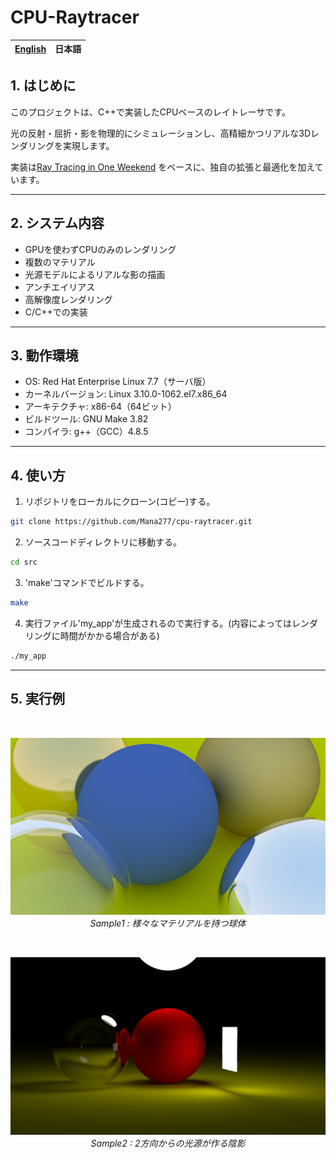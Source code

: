 # CPU-Raytracer

<table>
	<thead>
		<tr>
			<th style="text-align:center"><a href="README.md">English</a></th>
			<th style="text-align:center">日本語</th>
		</tr>
	</thead>
</table>

## 1. はじめに
このプロジェクトは、C++で実装したCPUベースのレイトレーサです。

光の反射・屈折・影を物理的にシミュレーションし、高精細かつリアルな3Dレンダリングを実現します。

実装は[Ray Tracing in One Weekend](https://raytracing.github.io/) をベースに、独自の拡張と最適化を加えています。

---

## 2. システム内容
- GPUを使わずCPUのみのレンダリング
- 複数のマテリアル
- 光源モデルによるリアルな影の描画
- アンチエイリアス
- 高解像度レンダリング
- C/C++での実装
  
---

## 3. 動作環境
- OS: Red Hat Enterprise Linux 7.7（サーバ版）  
- カーネルバージョン: Linux 3.10.0-1062.el7.x86_64  
- アーキテクチャ: x86-64（64ビット）  
- ビルドツール: GNU Make 3.82  
- コンパイラ: g++（GCC）4.8.5

---

## 4. 使い方
1. リポジトリをローカルにクローン(コピー)する。
```bash
git clone https://github.com/Mana277/cpu-raytracer.git
```
2. ソースコードディレクトリに移動する。  
```bash
cd src
```
3. 'make'コマンドでビルドする。
```bash
make
```
4. 実行ファイル'my_app'が生成されるので実行する。(内容によってはレンダリングに時間がかかる場合がある)
```bash
./my_app
```

---

## 5. 実行例
&nbsp;
<p align="center">
  <img src="output_img/sample1.png" alt="Sample Render 1" width="640"/>
  <br/>
  <em>Sample1 : 様々なマテリアルを持つ球体</em>
</p>
&nbsp;
<p align="center">
  <img src="output_img/sample2.png" alt="Sample Render 1" width="640"/>
  <br/>
  <em>Sample2 : 2方向からの光源が作る陰影</em>
</p>
